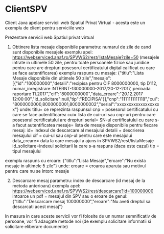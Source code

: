 # ClientSPV
Client Java apelare servicii web Spatiul Privat Virtual - acesta este un exemplu de client pentru serviciile web


Prezentare servicii web Spatiul privat virtual

1. Obtinere lista mesaje disponibile
parametru: numarul de zile de cand sunt disponibile mesajele
exemplu apel: https://webserviced.anaf.ro/SPVWS2/rest/listaMesaje?zile=50
(mesajele intrate in ultimele 50 zile, pentru toate persoanele fizice sau juridice pentru care are drepturi posesorul certificatului digital calificat cu care se face autentificarea)
exemplu raspuns cu mesaje:
{"titlu":"Lista Mesaje disponibile din ultimele 50 zile","mesaje":[{"id":"100000000","detalii":"recipisa pentru CIF 8000000000, tip D112, numar_inregistrare INTERNT-130000000-2017\/20-12-2017, perioada raportare 11.2017","cif":"8000000000","data_creare":"20.12.2017 12:00:00","id_solicitare":null,"tip":"RECIPISA"}],"cnp":"1111111111118","cui":"8000000000,8000000001,8000000002","serial":"xxxxxxxxxxxxxxxxxxx"}
unde:
titlu= ce reprezinta raspunsul
cnp = posesorul certificatului cu care se face autentificarea
cui= lista de cui-uri sau cnp-uri pentru care posesorul certificatului are drepturi
serial= SN-ul certificatului cu care s-a facut autentificatea
mesaje= lista de mesaje disponibile
	pentru fiecare mesaj:
	id= indexul de descarcare al mesajului
	detalii = descrierea mesajului
	cif = cui-ul sau cnp-ul pentru care este mesajului
	data_creare= data la care mesajul a ajuns in SPVWS2/rest/listaMesaje
	id_solicitare=indexul solicitarii la care s-a raspuns (daca este cazul)
	tip = tipul mesajului

exemplu raspuns cu eroare:
{"titlu":"Lista Mesaje","eroare":"Nu exista mesaje in ultimele 5 zile"}
unde:
eroare = eroarea aparuta sau motivul pentru care nu se intorc mesaje

2. Descarcare mesaj
parametru: index de descarcare (id mesaj de la metoda anterioara)
exemplu apel: https://webserviced.anaf.ro/SPVWS2/rest/descarcare?id=100000000
intoarce un pdf = mesajul din SPV sau o eroare de genul:
{"titlu":"Descarcare mesaj 100000000","eroare":"Nu aveti dreptul sa descarcati acest mesaj"}

In masura in care aceste servicii vor fi folosite de un numar semnificativ de persoane, vor fi adaugate metode noi (de exemplu solicitare informatii si solicitare eliberare documente)
